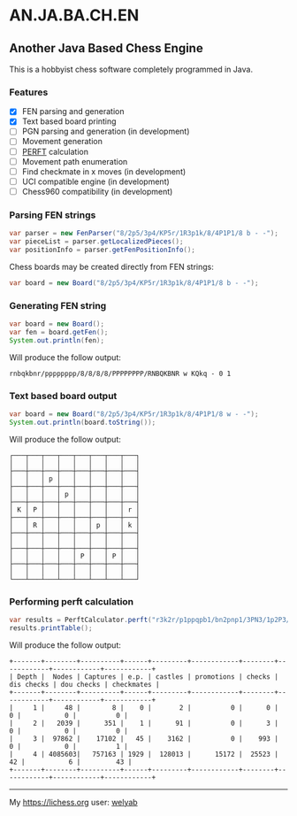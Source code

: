 # AN.JA.BA.CH.EN
## Another Java Based Chess Engine

This is a hobbyist chess software completely programmed in Java.

### Features

- [x] FEN parsing and generation
- [x] Text based board printing
- [ ] PGN parsing and generation (in development)
- [ ] Movement generation 
- [ ] [PERFT](https://www.chessprogramming.org/Perft) calculation
- [ ] Movement path enumeration
- [ ] Find checkmate in x moves (in development)
- [ ] UCI compatible engine (in development)
- [ ] Chess960 compatibility (in development)

### Parsing FEN strings

```java
var parser = new FenParser("8/2p5/3p4/KP5r/1R3p1k/8/4P1P1/8 b - -");
var pieceList = parser.getLocalizedPieces();
var positionInfo = parser.getFenPositionInfo();
```

Chess boards may be created directly from FEN strings:

```java
var board = new Board("8/2p5/3p4/KP5r/1R3p1k/8/4P1P1/8 b - -");
```

### Generating FEN string

```java
var board = new Board();
var fen = board.getFen();
System.out.println(fen);
```

Will produce the follow output:

```text
rnbqkbnr/pppppppp/8/8/8/8/PPPPPPPP/RNBQKBNR w KQkq - 0 1
```

### Text based board output

```java
var board = new Board("8/2p5/3p4/KP5r/1R3p1k/8/4P1P1/8 w - -");
System.out.println(board.toString());
```

Will produce the follow output:

```text
┌───┬───┬───┬───┬───┬───┬───┬───┐
│   │   │   │   │   │   │   │   │
├───┼───┼───┼───┼───┼───┼───┼───┤
│   │   │ p │   │   │   │   │   │
├───┼───┼───┼───┼───┼───┼───┼───┤
│   │   │   │ p │   │   │   │   │
├───┼───┼───┼───┼───┼───┼───┼───┤
│ K │ P │   │   │   │   │   │ r │
├───┼───┼───┼───┼───┼───┼───┼───┤
│   │ R │   │   │   │ p │   │ k │
├───┼───┼───┼───┼───┼───┼───┼───┤
│   │   │   │   │   │   │   │   │
├───┼───┼───┼───┼───┼───┼───┼───┤
│   │   │   │   │ P │   │ P │   │
├───┼───┼───┼───┼───┼───┼───┼───┤
│   │   │   │   │   │   │   │   │
└───┴───┴───┴───┴───┴───┴───┴───┘
```

### Performing perft calculation

```java
var results = PerftCalculator.perft("r3k2r/p1ppqpb1/bn2pnp1/3PN3/1p2P3/2N2Q1p/PPPBBPPP/R3K2R w KQkq -", 4, true);
results.printTable();
```

Will produce the follow output:

```text
+-------+--------+----------+------+---------+------------+--------+------------+------------+------------+
| Depth |  Nodes | Captures | e.p. | castles | promotions | checks | dis checks | dou checks | checkmates |
+-------+--------+----------+------+---------+------------+--------+------------+------------+------------+
|     1 |     48 |        8 |    0 |       2 |          0 |      0 |         0 |           0 |          0 |
|     2 |   2039 |      351 |    1 |      91 |          0 |      3 |         0 |           0 |          0 |
|     3 |  97862 |    17102 |   45 |    3162 |          0 |    993 |         0 |           0 |          1 |
|     4 | 4085603|   757163 | 1929 |  128013 |      15172 |  25523 |        42 |           6 |         43 |
+-------+--------+----------+------+---------+------------+--------+------------+------------+------------+
```

---

My https://lichess.org user: [welyab](https://lichess.org/@/welyab)
